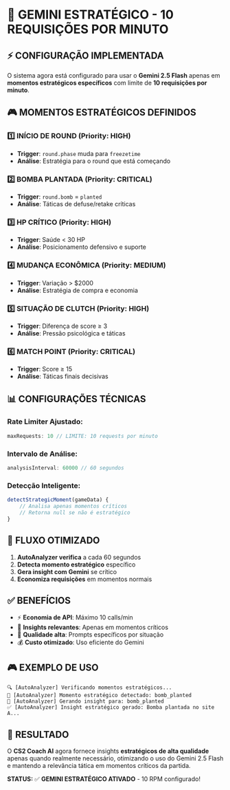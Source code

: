 # 🎯 GEMINI ESTRATÉGICO - 10 REQUISIÇÕES POR MINUTO

## ⚡ CONFIGURAÇÃO IMPLEMENTADA

O sistema agora está configurado para usar o **Gemini 2.5 Flash** apenas em **momentos estratégicos específicos** com limite de **10 requisições por minuto**.

## 🎮 MOMENTOS ESTRATÉGICOS DEFINIDOS

### 1️⃣ **INÍCIO DE ROUND** (Priority: HIGH)
- **Trigger**: `round.phase` muda para `freezetime`
- **Análise**: Estratégia para o round que está começando

### 2️⃣ **BOMBA PLANTADA** (Priority: CRITICAL)
- **Trigger**: `round.bomb` = `planted`
- **Análise**: Táticas de defuse/retake críticas

### 3️⃣ **HP CRÍTICO** (Priority: HIGH)
- **Trigger**: Saúde < 30 HP
- **Análise**: Posicionamento defensivo e suporte

### 4️⃣ **MUDANÇA ECONÔMICA** (Priority: MEDIUM)
- **Trigger**: Variação > $2000
- **Análise**: Estratégia de compra e economia

### 5️⃣ **SITUAÇÃO DE CLUTCH** (Priority: HIGH)
- **Trigger**: Diferença de score ≥ 3
- **Análise**: Pressão psicológica e táticas

### 6️⃣ **MATCH POINT** (Priority: CRITICAL)
- **Trigger**: Score ≥ 15
- **Análise**: Táticas finais decisivas

## 📊 CONFIGURAÇÕES TÉCNICAS

### Rate Limiter Ajustado:
```javascript
maxRequests: 10 // LIMITE: 10 requests por minuto
```

### Intervalo de Análise:
```javascript
analysisInterval: 60000 // 60 segundos
```

### Detecção Inteligente:
```javascript
detectStrategicMoment(gameData) {
    // Analisa apenas momentos críticos
    // Retorna null se não é estratégico
}
```

## 🔄 FLUXO OTIMIZADO

1. **AutoAnalyzer verifica** a cada 60 segundos
2. **Detecta momento estratégico** específico
3. **Gera insight com Gemini** se crítico
4. **Economiza requisições** em momentos normais

## ✅ BENEFÍCIOS

- ⚡ **Economia de API**: Máximo 10 calls/min
- 🎯 **Insights relevantes**: Apenas em momentos críticos
- 🧠 **Qualidade alta**: Prompts específicos por situação
- 💰 **Custo otimizado**: Uso eficiente do Gemini

## 🎮 EXEMPLO DE USO

```
🔍 [AutoAnalyzer] Verificando momentos estratégicos...
🎯 [AutoAnalyzer] Momento estratégico detectado: bomb_planted
🎯 [AutoAnalyzer] Gerando insight para: bomb_planted
✅ [AutoAnalyzer] Insight estratégico gerado: Bomba plantada no site A...
```

## 🚀 RESULTADO

O **CS2 Coach AI** agora fornece insights **estratégicos de alta qualidade** apenas quando realmente necessário, otimizando o uso do Gemini 2.5 Flash e mantendo a relevância tática em momentos críticos da partida.

**STATUS:** ✅ **GEMINI ESTRATÉGICO ATIVADO** - 10 RPM configurado! 